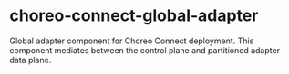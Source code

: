# choreo-connect-global-adapter
Global adapter component for Choreo Connect deployment. This component mediates between the control plane and partitioned adapter data plane.
